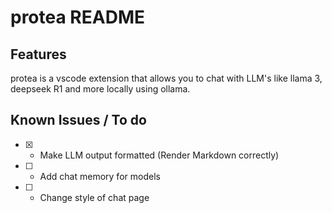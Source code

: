 # protea README


## Features

protea is a vscode extension that allows you to chat with LLM's like llama 3, deepseek R1 and more locally using ollama.


## Known Issues / To do 
- [x] - Make LLM output formatted (Render Markdown correctly)
- [ ] - Add chat memory for models
- [ ] - Change style of chat page

